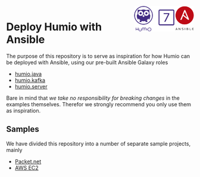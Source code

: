<img align="right" src="logo.svg" width="160px" />

# Deploy Humio with Ansible

The purpose of this repository is to serve as inspiration for how Humio can be deployed with Ansible, using our pre-built Ansible Galaxy roles

* [humio.java](https://galaxy.ansible.com/humio/java)
* [humio.kafka](https://galaxy.ansible.com/humio/kafka)
* [humio.server](https://galaxy.ansible.com/humio/server)

Bare in mind that *we take no responsibility for breaking changes* in the examples themselves. Therefor we strongly recommend you only use them as inspiration.

## Samples

We have divided this repository into a number of separate sample projects, mainly

* [Packet.net](packet_net)
* [AWS EC2](aws_ec2)